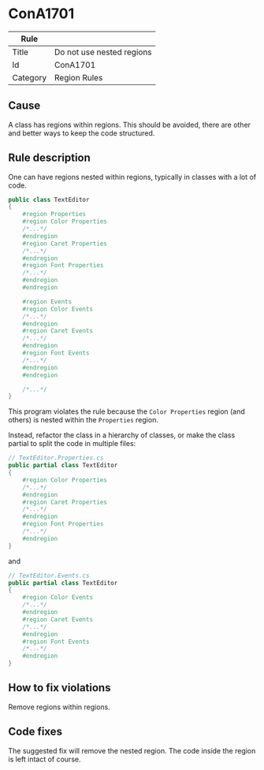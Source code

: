 # ConA1701

Rule | &nbsp;
------------ | -------------
Title | Do not use nested regions
Id | ConA1701
Category | Region Rules

## Cause

A class has regions within regions. This should be avoided, there are other and better ways to keep the code structured.

## Rule description

One can have regions nested within regions, typically in classes with a lot of code.
 
````csharp
public class TextEditor
{
    #region Properties
    #region Color Properties
    /*...*/
    #endregion
    #region Caret Properties
    /*...*/
    #endregion
    #region Font Properties
    /*...*/
    #endregion
    #endregion

    #region Events
    #region Color Events
    /*...*/
    #endregion
    #region Caret Events
    /*...*/
    #endregion
    #region Font Events
    /*...*/
    #endregion
    #endregion

    /*...*/
}
````

This program violates the rule because the `Color Properties` region (and others) is nested within the `Properties` region.  

Instead, refactor the class in a hierarchy of classes, or make the class partial to split the code in multiple files:

````csharp
// TextEditor.Properties.cs
public partial class TextEditor
{
    #region Color Properties
    /*...*/
    #endregion
    #region Caret Properties
    /*...*/
    #endregion
    #region Font Properties
    /*...*/
    #endregion
}
````
and
````csharp
// TextEditor.Events.cs
public partial class TextEditor
{
    #region Color Events
    /*...*/
    #endregion
    #region Caret Events
    /*...*/
    #endregion
    #region Font Events
    /*...*/
    #endregion
}
````
 
## How to fix violations

Remove regions within regions.

## Code fixes

The suggested fix will remove the nested region. The code inside the region is left intact of course.
